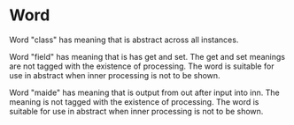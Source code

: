 # Word

Word "class" has meaning that is abstract across all instances.

Word "field" has meaning that is has get and set.
The get and set meanings are not tagged with the existence of processing.
The word is suitable for use in abstract when inner processing is not to be shown.

Word "maide" has meaning that is output from out after input into inn.
The meaning is not tagged with the existence of processing.
The word is suitable for use in abstract when inner processing is not to be shown.